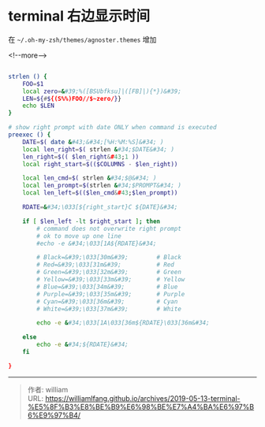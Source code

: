 # terminal 右边显示时间


在 `~/.oh-my-zsh/themes/agnoster.themes` 增加

&lt;!--more--&gt;

```bash

strlen () {
    FOO=$1
    local zero=&#39;%([BSUbfksu]|([FB]|){*})&#39;
    LEN=${#${(S%%)FOO//$~zero/}}
    echo $LEN
}

# show right prompt with date ONLY when command is executed
preexec () {
    DATE=$( date &#43;&#34;[%H:%M:%S]&#34; )
    local len_right=$( strlen &#34;$DATE&#34; )
    len_right=$(( $len_right&#43;1 ))
    local right_start=$(($COLUMNS - $len_right))

    local len_cmd=$( strlen &#34;$@&#34; )
    local len_prompt=$(strlen &#34;$PROMPT&#34; )
    local len_left=$(($len_cmd&#43;$len_prompt))

    RDATE=&#34;\033[${right_start}C ${DATE}&#34;

    if [ $len_left -lt $right_start ]; then
        # command does not overwrite right prompt
        # ok to move up one line
        #echo -e &#34;\033[1A${RDATE}&#34;

        # Black=&#39;\033[30m&#39;        # Black
        # Red=&#39;\033[31m&#39;          # Red
        # Green=&#39;\033[32m&#39;        # Green
        # Yellow=&#39;\033[33m&#39;       # Yellow
        # Blue=&#39;\033[34m&#39;         # Blue
        # Purple=&#39;\033[35m&#39;       # Purple
        # Cyan=&#39;\033[36m&#39;         # Cyan
        # White=&#39;\033[37m&#39;        # White

        echo -e &#34;\033[1A\033[36m${RDATE}\033[36m&#34;

    else
        echo -e &#34;${RDATE}&#34;
    fi

}
```



---

> 作者: william  
> URL: https://williamlfang.github.io/archives/2019-05-13-terminal-%E5%8F%B3%E8%BE%B9%E6%98%BE%E7%A4%BA%E6%97%B6%E9%97%B4/  

